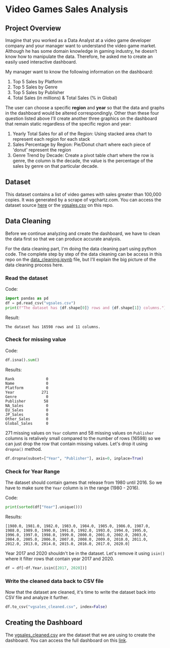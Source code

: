 # Video Games Sales Analysis

## Project Overview

Imagine that you worked as a Data Analyst at a video game developer company and your manager want to understand the video game market. Although he has some domain knowledge in gaming industry, he doesn’t know how to manipulate the data. Therefore, he asked me to create an easily used interactive dashboard.

My manager want to know the following information on the dashboard:

1. Top 5 Sales by Platform
2. Top 5 Sales by Genre
3. Top 5 Sales by Publisher
4. Total Sales (in millions) & Total Sales (% in Global) 

The user can choose a specific **region** and **year** so that the data and graphs in the dashboard would be altered correspondingly. Other than these four question listed above I'll create another three graphics on the dashboard that remain static regardless of the specific region and year:

1. Yearly Total Sales for all of the Region: Using stacked area chart to represent each region for each stack
2. Sales Percentage by Region: Pie/Donut chart where each piece of 'donut' represent the region
3. Genre Trend by Decade: Create a pivot table chart where the row is genre, the column is the decade, the value is the percentage of the sales by genre on that particular decade.

## Dataset

This dataset contains a list of video games with sales greater than 100,000 copies. It was generated by a scrape of vgchartz.com. You can access the dataset source [here](https://www.kaggle.com/gregorut/videogamesales) or the [vgsales.csv](vgsales.csv) on this repo.

## Data Cleaning

Before we continue analyzing and create the dashboard, we have to clean the data first so that we can produce accurate analysis. 

For the data cleaning part, I'm doing the data cleaning part using python code. The complete step by step of the data cleaning can be access in this repo on the [data_cleaning.ipynb](data_cleaning.ipynb) file, but I'll explain the big picture of the data cleaning process here.

### Read the dataset

Code:
```python
import pandas as pd
df = pd.read_csv("vgsales.csv")
print(f"The dataset has {df.shape[0]} rows and {df.shape[1]} columns.")
```
Result:
```
The dataset has 16598 rows and 11 columns.
```

### Check for missing value

Code:
```python
df.isna().sum()
```
Results:
```
Rank              0
Name              0
Platform          0
Year            271
Genre             0
Publisher        58
NA_Sales          0
EU_Sales          0
JP_Sales          0
Other_Sales       0
Global_Sales      0
```

271 missing values on `Year` column and 58 missing values on `Publisher` columns is retalively small compared to the number of rows (16598) so we can just drop the row that contain missing values. Let's drop it using `dropna()` method.

```python
df.dropna(subset=["Year", "Publisher"], axis=0, inplace=True)
```

### Check for Year Range

The dataset should contain games that release from 1980 until 2016. So we have to make sure the `Year` column is in the range (1980 - 2016).

Code:
```python
print(sorted(df["Year"].unique()))
```
Results:
```
[1980.0, 1981.0, 1982.0, 1983.0, 1984.0, 1985.0, 1986.0, 1987.0, 1988.0, 1989.0, 1990.0, 1991.0, 1992.0, 1993.0, 1994.0, 1995.0, 1996.0, 1997.0, 1998.0, 1999.0, 2000.0, 2001.0, 2002.0, 2003.0, 2004.0, 2005.0, 2006.0, 2007.0, 2008.0, 2009.0, 2010.0, 2011.0, 2012.0, 2013.0, 2014.0, 2015.0, 2016.0, 2017.0, 2020.0]
```

Year 2017 and 2020 shouldn't be in the dataset. Let's remove it using `isin()` where it filter rows that contain year 2017 and 2020.

```python
df = df[~df.Year.isin([2017, 2020])]
```

### Write the cleaned data back to CSV file


Now that the dataset are cleaned, it's time to write the dataset back into CSV file and analyze it further.

```python
df.to_csv("vgsales_cleaned.csv", index=False)
```

## Creating the Dashboard

The [vgsales_cleaned.csv](vgsales_cleaned.csv) are the dataset that we are using to create the dashboard. You can access the full dashboard on this [link](https://docs.google.com/spreadsheets/d/1v1mzEqdfkri8pFXqiyR0Bq96LubRfP7DgBMaQVhPDR8/edit#gid=1497578976).
